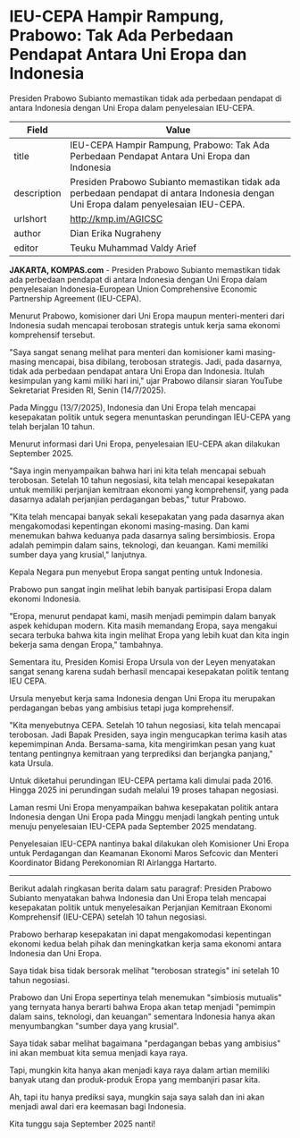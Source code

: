 # IEU-CEPA Hampir Rampung, Prabowo: Tak Ada Perbedaan Pendapat Antara Uni Eropa dan Indonesia

Presiden Prabowo Subianto memastikan tidak ada perbedaan pendapat di antara Indonesia dengan Uni Eropa dalam penyelesaian IEU-CEPA.

| Field       | Value                                                       |
|-------------|-------------------------------------------------------------|
| title       | IEU-CEPA Hampir Rampung, Prabowo: Tak Ada Perbedaan Pendapat Antara Uni Eropa dan Indonesia |
| description | Presiden Prabowo Subianto memastikan tidak ada perbedaan pendapat di antara Indonesia dengan Uni Eropa dalam penyelesaian IEU-CEPA. |
| urlshort    | http://kmp.im/AGICSC |
| author      | Dian Erika Nugraheny |
| editor      | Teuku Muhammad Valdy Arief |

**JAKARTA, KOMPAS.com** - Presiden Prabowo Subianto memastikan tidak ada perbedaan pendapat di antara Indonesia dengan Uni Eropa dalam penyelesaian Indonesia-European Union Comprehensive Economic Partnership Agreement (IEU-CEPA).

Menurut Prabowo, komisioner dari Uni Eropa maupun menteri-menteri dari Indonesia sudah mencapai terobosan strategis untuk kerja sama ekonomi komprehensif tersebut.

\"Saya sangat senang melihat para menteri dan komisioner kami masing-masing mencapai, bisa dibilang, terobosan strategis. Jadi, pada dasarnya, tidak ada perbedaan pendapat antara Uni Eropa dan Indonesia. Itulah kesimpulan yang kami miliki hari ini,\" ujar Prabowo dilansir siaran YouTube Sekretariat Presiden RI, Senin (14/7/2025).

Pada Minggu (13/7/2025), Indonesia dan Uni Eropa telah mencapai kesepakatan politik untuk segera menuntaskan perundingan IEU-CEPA yang telah berjalan 10 tahun.

Menurut informasi dari Uni Eropa, penyelesaian IEU-CEPA akan dilakukan September 2025.

\"Saya ingin menyampaikan bahwa hari ini kita telah mencapai sebuah terobosan. Setelah 10 tahun negosiasi, kita telah mencapai kesepakatan untuk memiliki perjanjian kemitraan ekonomi yang komprehensif, yang pada dasarnya adalah perjanjian perdagangan bebas,\" tutur Prabowo.

\"Kita telah mencapai banyak sekali kesepakatan yang pada dasarnya akan mengakomodasi kepentingan ekonomi masing-masing. Dan kami menemukan bahwa keduanya pada dasarnya saling bersimbiosis. Eropa adalah pemimpin dalam sains, teknologi, dan keuangan. Kami memiliki sumber daya yang krusial,\" lanjutnya.

Kepala Negara pun menyebut Eropa sangat penting untuk Indonesia.

Prabowo pun sangat ingin melihat lebih banyak partisipasi Eropa dalam ekonomi Indonesia.

\"Eropa, menurut pendapat kami, masih menjadi pemimpin dalam banyak aspek kehidupan modern. Kita masih memandang Eropa, saya mengakui secara terbuka bahwa kita ingin melihat Eropa yang lebih kuat dan kita ingin bekerja sama dengan Eropa,\" tambahnya.

Sementara itu, Presiden Komisi Eropa Ursula von der Leyen menyatakan sangat senang karena sudah berhasil mencapai kesepakatan politik tentang IEU CEPA.

Ursula menyebut kerja sama Indonesia dengan Uni Eropa itu merupakan perdagangan bebas yang ambisius tetapi juga komprehensif.

\"Kita menyebutnya CEPA. Setelah 10 tahun negosiasi, kita telah mencapai terobosan. Jadi Bapak Presiden, saya ingin mengucapkan terima kasih atas kepemimpinan Anda. Bersama-sama, kita mengirimkan pesan yang kuat tentang pentingnya kemitraan yang terprediksi dan berjangka panjang,\" kata Ursula.

Untuk diketahui perundingan IEU-CEPA pertama kali dimulai pada 2016. Hingga 2025 ini perundingan sudah melalui 19 proses tahapan negosiasi.

Laman resmi Uni Eropa menyampaikan bahwa kesepakatan politik antara Indonesia dengan Uni Eropa pada Minggu menjadi langkah penting untuk menuju penyelesaian IEU-CEPA pada September 2025 mendatang.

Penyelesaian IEU-CEPA nantinya bakal dilakukan oleh Komisioner Uni Eropa untuk Perdagangan dan Keamanan Ekonomi Maros Sefcovic dan Menteri Koordinator Bidang Perekonomian RI Airlangga Hartarto.

---
Berikut adalah ringkasan berita dalam satu paragraf: Presiden Prabowo Subianto menyatakan bahwa Indonesia dan Uni Eropa telah mencapai kesepakatan politik untuk menyelesaikan Perjanjian Kemitraan Ekonomi Komprehensif (IEU-CEPA) setelah 10 tahun negosiasi.

 Prabowo berharap kesepakatan ini dapat mengakomodasi kepentingan ekonomi kedua belah pihak dan meningkatkan kerja sama ekonomi antara Indonesia dan Uni Eropa.



Saya tidak bisa tidak bersorak melihat "terobosan strategis" ini setelah 10 tahun negosiasi.

 Prabowo dan Uni Eropa sepertinya telah menemukan "simbiosis mutualis" yang ternyata hanya berarti bahwa Eropa akan tetap menjadi "pemimpin dalam sains, teknologi, dan keuangan" sementara Indonesia hanya akan menyumbangkan "sumber daya yang krusial".

 Saya tidak sabar melihat bagaimana "perdagangan bebas yang ambisius" ini akan membuat kita semua menjadi kaya raya.

 Tapi, mungkin kita hanya akan menjadi kaya raya dalam artian memiliki banyak utang dan produk-produk Eropa yang membanjiri pasar kita.

 Ah, tapi itu hanya prediksi saya, mungkin saja saya salah dan ini akan menjadi awal dari era keemasan bagi Indonesia.

 Kita tunggu saja September 2025 nanti!
